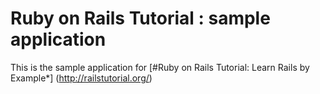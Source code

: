 # Ruby on Rails Tutorial : sample application

This is the sample application for 
[#Ruby on Rails Tutorial: Learn Rails by Example*] (http://railstutorial.org/)